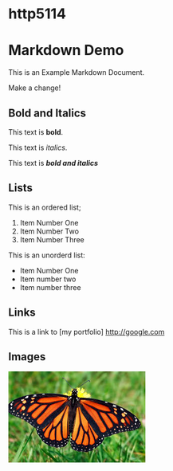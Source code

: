 # http5114
# Markdown Demo

This is an Example Markdown Document.

Make a change!

## Bold and Italics

This text is **bold**.

This text is _italics_.

This text is **_bold and italics_**

## Lists

This is an ordered list;

1. Item Number One
2. Item Number Two
3. Item Number Three

This is an unorderd list:

- Item Number One
- Item number two
- Item number three

## Links

This is a link to  [my portfolio] http://google.com

## Images

![alt text](download.jpeg)